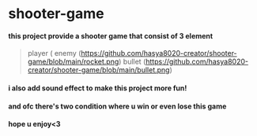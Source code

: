 # shooter-game
#### this project provide a shooter game that consist of 3 element 
> player (
> enemy (https://github.com/hasya8020-creator/shooter-game/blob/main/rocket.png)
> bullet (https://github.com/hasya8020-creator/shooter-game/blob/main/bullet.png)
#### i also add sound effect to make this project more fun!
#### and ofc there's two condition where u win or even lose this game 
#### hope u enjoy<3

